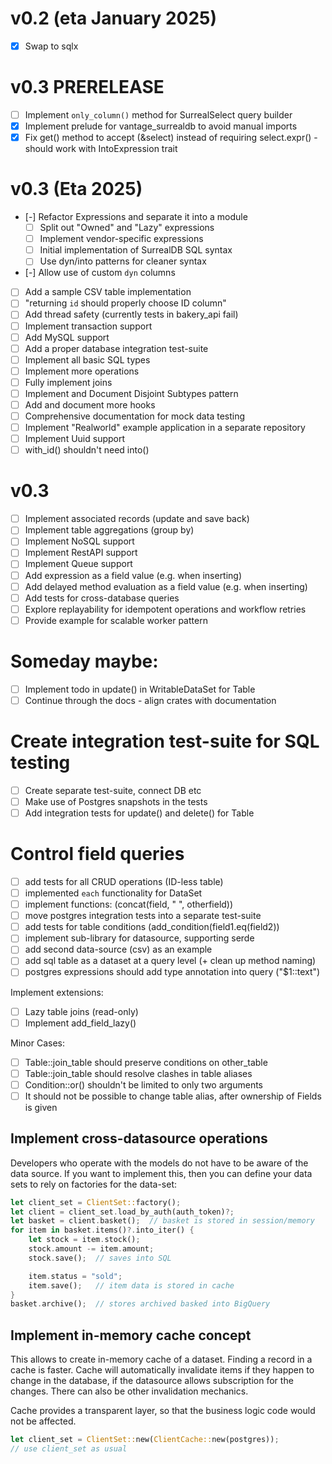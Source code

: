 # v0.2 (eta January 2025)

- [x] Swap to sqlx

# v0.3 PRERELEASE

- [ ] Implement `only_column()` method for SurrealSelect query builder
- [x] Implement prelude for vantage_surrealdb to avoid manual imports
- [x] Fix get() method to accept (&select) instead of requiring select.expr() - should work with IntoExpression trait

# v0.3 (Eta 2025)

- [-] Refactor Expressions and separate it into a module
  - [ ] Split out "Owned" and "Lazy" expressions
  - [ ] Implement vendor-specific expressions
  - [ ] Initial implementation of SurrealDB SQL syntax
  - [ ] Use dyn/into patterns for cleaner syntax
- [-] Allow use of custom `dyn` columns
- [ ] Add a sample CSV table implementation
- [ ] "returning `id` should properly choose ID column"
- [ ] Add thread safety (currently tests in bakery_api fail)
- [ ] Implement transaction support
- [ ] Add MySQL support
- [ ] Add a proper database integration test-suite
- [ ] Implement all basic SQL types
- [ ] Implement more operations
- [ ] Fully implement joins
- [ ] Implement and Document Disjoint Subtypes pattern
- [ ] Add and document more hooks
- [ ] Comprehensive documentation for mock data testing
- [ ] Implement "Realworld" example application in a separate repository
- [ ] Implement Uuid support
- [ ] with_id() shouldn't need into()

# v0.3

- [ ] Implement associated records (update and save back)
- [ ] Implement table aggregations (group by)
- [ ] Implement NoSQL support
- [ ] Implement RestAPI support
- [ ] Implement Queue support
- [ ] Add expression as a field value (e.g. when inserting)
- [ ] Add delayed method evaluation as a field value (e.g. when inserting)
- [ ] Add tests for cross-database queries
- [ ] Explore replayability for idempotent operations and workflow retries
- [ ] Provide example for scalable worker pattern

# Someday maybe:

- [ ] Implement todo in update() in WritableDataSet for Table
- [ ] Continue through the docs - align crates with documentation

# Create integration test-suite for SQL testing

- [ ] Create separate test-suite, connect DB etc
- [ ] Make use of Postgres snapshots in the tests
- [ ] Add integration tests for update() and delete() for Table

# Control field queries

- [ ] add tests for all CRUD operations (ID-less table)
- [ ] implemented `each` functionality for DataSet
- [ ] implement functions: (concat(field, " ", otherfield))
- [ ] move postgres integration tests into a separate test-suite
- [ ] add tests for table conditions (add_condition(field1.eq(field2))
- [ ] implement sub-library for datasource, supporting serde
- [ ] add second data-source (csv) as an example
- [ ] add sql table as a dataset at a query level (+ clean up method naming)
- [ ] postgres expressions should add type annotation into query ("$1::text")

Implement extensions:

- [ ] Lazy table joins (read-only)
- [ ] Implement add_field_lazy()

Minor Cases:

- [ ] Table::join_table should preserve conditions on other_table
- [ ] Table::join_table should resolve clashes in table aliases
- [ ] Condition::or() shouldn't be limited to only two arguments
- [ ] It should not be possible to change table alias, after ownership of Fields is given

## Implement cross-datasource operations

Developers who operate with the models do not have to be aware of the data source.
If you want to implement this, then you can define your data sets to rely on
factories for the data-set:

```rust
let client_set = ClientSet::factory();
let client = client_set.load_by_auth(auth_token)?;
let basket = client.basket();  // basket is stored in session/memory
for item in basket.items()?.into_iter() {
    let stock = item.stock();
    stock.amount -= item.amount;
    stock.save();  // saves into SQL

    item.status = "sold";
    item.save();   // item data is stored in cache
}
basket.archive();  // stores archived basked into BigQuery
```

## Implement in-memory cache concept

This allows to create in-memory cache of a dataset. Finding a record
in a cache is faster. Cache will automatically invalidate items if
they happen to change in the database, if the datasource allows
subscription for the changes. There can also be other invalidation
mechanics.

Cache provides a transparent layer, so that the business logic code
would not be affected.

```rust
let client_set = ClientSet::new(ClientCache::new(postgres));
// use client_set as usual
```
